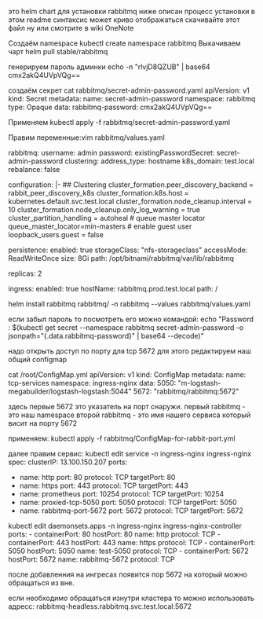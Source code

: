 это helm chart для установки rabbitmq ниже описан процесс установки 
в этом readmе  синтаксис может криво отображаться скачивайте этот файл ну или смотрите в wiki OneNote

Создаём namespace 
kubectl create namespace rabbitmq 
Выкачиваем чарт
helm pull stable/rabbitmq


генерируем пароль админки
echo -n "rlvjD8QZUB" | base64
cmx2akQ4UVpVQg==

создаём секрет 
cat rabbitmq/secret-admin-password.yaml
apiVersion: v1
kind: Secret
metadata:
  name: secret-admin-password
  namespace: rabbitmq
type: Opaque
data:
  rabbitmq-password: cmx2akQ4UVpVQg==

Применяем kubectl apply -f rabbitmq/secret-admin-password.yaml

Правим переменные:vim rabbitmq/values.yaml  

rabbitmq:
  username: admin
  password:
  existingPasswordSecret: secret-admin-password
  clustering:
    address_type: hostname
    k8s_domain: test.local
    rebalance: false

  configuration: |-
    ## Clustering
    cluster_formation.peer_discovery_backend  = rabbit_peer_discovery_k8s
    cluster_formation.k8s.host = kubernetes.default.svc.test.local
    cluster_formation.node_cleanup.interval = 10
    cluster_formation.node_cleanup.only_log_warning = true
    cluster_partition_handling = autoheal
    # queue master locator
    queue_master_locator=min-masters
    # enable guest user
    loopback_users.guest = false


persistence:
  enabled: true
  storageClass: "nfs-storageclass"
  accessMode: ReadWriteOnce
  size: 8Gi
  path: /opt/bitnami/rabbitmq/var/lib/rabbitmq
	
	
replicas: 2

ingress:
  enabled: true
  hostName: rabbitmq.prod.test.local
  path: /



helm install rabbitmq rabbitmq/ -n rabbitmq --values rabbitmq/values.yaml
  
  
если забыл пароль то посмотреть его можно командой:
echo "Password      : $(kubectl get secret --namespace rabbitmq secret-admin-password -o jsonpath="{.data.rabbitmq-password}" | base64 --decode)"



надо открыть доступ по порту для tcp 5672 для этого редактируем наш общий configmap

cat /root/ConfigMap.yml
apiVersion: v1
kind: ConfigMap
metadata:
  name: tcp-services
  namespace: ingress-nginx
data:
  5050: "m-logstash-megabuilder/logstash-logstash:5044"
  5672: "rabbitmq/rabbitmq:5672"


здесь первые 5672 это указатель на порт снаружи.
первый rabbitmq - это наш namespace 
второй rabbitmq - это имя нашего сервиса который висит на порту 5672

применяем:
kubectl apply -f rabbitmq/ConfigMap-for-rabbit-port.yml

далее правим сервис:
kubectl edit service -n ingress-nginx ingress-nginx
spec:
  clusterIP: 13.100.150.207
  ports:
  - name: http
    port: 80
    protocol: TCP
    targetPort: 80
  - name: https
    port: 443
    protocol: TCP
    targetPort: 443
  - name: prometheus
    port: 10254
    protocol: TCP
    targetPort: 10254
  - name: proxied-tcp-5050
    port: 5050
    protocol: TCP
    targetPort: 5050
  - name: rabbitmq-port-5672
    port: 5672
    protocol: TCP
    targetPort: 5672

kubectl edit daemonsets.apps -n ingress-nginx  ingress-nginx-controller
        ports:
        - containerPort: 80
          hostPort: 80
          name: http
          protocol: TCP
        - containerPort: 443
          hostPort: 443
          name: https
          protocol: TCP
        - containerPort: 5050
          hostPort: 5050
          name: test-5050
          protocol: TCP
        - containerPort: 5672
          hostPort: 5672
          name: rabbitmq-5672
          protocol: TCP

		  
		  
		  
после добавленния на ингресах появится пор 5672 на который можно обращаться из вне.

если необходимо обращаться изнутри кластера то можно использовать адресс:
rabbitmq-headless.rabbitmq.svc.test.local:5672

